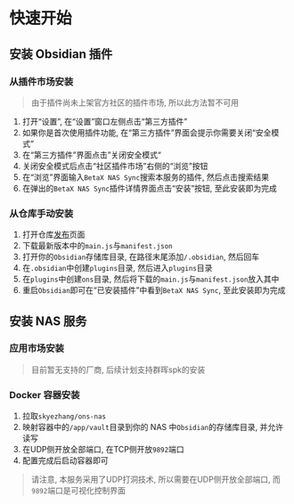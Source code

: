 # 快速开始

## 安装 Obsidian 插件

### 从插件市场安装

> 由于插件尚未上架官方社区的插件市场, 所以此方法暂不可用

1. 打开“设置”, 在“设置”窗口左侧点击“第三方插件”
2. 如果你是首次使用插件功能, 在“第三方插件”界面会提示你需要关闭“安全模式”
3. 在“第三方插件”界面点击”关闭安全模式“
4. 关闭安全模式后点击“社区插件市场”右侧的“浏览”按钮
5. 在“浏览”界面输入`BetaX NAS Sync`搜索本服务的插件, 然后点击搜索结果
6. 在弹出的`BetaX NAS Sync`插件详情界面点击“安装”按钮, 至此安装即为完成

### 从仓库手动安装

1. 打开仓库[发布](https://github.com/skye-z/ons/releases)页面
2. 下载最新版本中的`main.js`与`manifest.json`
3. 打开你的`Obsidian`存储库目录, 在路径末尾添加`/.obsidian`, 然后回车
4. 在`.obsidian`中创建`plugins`目录, 然后进入`plugins`目录
5. 在`plugins`中创建`ons`目录, 然后将下载的`main.js`与`manifest.json`放入其中
6. 重启`Obsidian`即可在“已安装插件”中看到`BetaX NAS Sync`, 至此安装即为完成

## 安装 NAS 服务

### 应用市场安装

> 目前暂无支持的厂商, 后续计划支持群晖spk的安装

### Docker 容器安装

1. 拉取`skyezhang/ons-nas`
2. 映射容器中的`/app/vault`目录到你的 NAS 中`Obsidian`的存储库目录, 并允许读写
3. 在UDP侧开放全部端口, 在TCP侧开放`9892`端口
4. 配置完成后启动容器即可

> 请注意, 本服务采用了UDP打洞技术, 所以需要在UDP侧开放全部端口, 而`9892`端口是可视化控制界面
